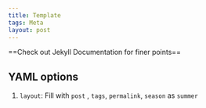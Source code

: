 ```yaml
---
title: Template
tags: Meta
layout: post
---
```


==Check out Jekyll Documentation for finer points==

## YAML options
1. `layout`: Fill with `post` , `tags`, `permalink`, `season` as `summer`